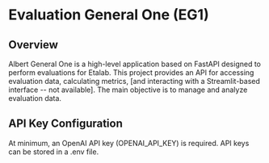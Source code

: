 # Evaluation General One (EG1)

## Overview

Albert General One is a high-level application based on FastAPI designed to perform evaluations for Etalab. This project provides an API for accessing evaluation data, calculating metrics, [and interacting with a Streamlit-based interface -- not available]. The main objective is to manage and analyze evaluation data.

## API Key Configuration

At minimum, an OpenAI API key (OPENAI_API_KEY) is required. API keys can be stored in a .env file.

